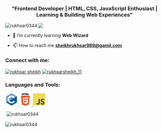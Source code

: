 <h3 align="center">"Frontend Developer | HTML, CSS, JavaScript Enthusiast | Learning & Building Web Experiences"</h3>

<img src="https://img.freepik.com/premium-photo/cute-chibi-programmer-with-laptop-code-display_1314184-14809.jpg?w=1380" width="400" align="right">

<p align="left"> <img src="https://komarev.com/ghpvc/?username=rukhsar0344&label=Profile%20views&color=0e75b6&style=flat" alt="rukhsar0344" /> </p>

- 🌱 I’m currently learning **Web Wizard**

- 📫 How to reach me **sheikhrukhsar989@gamil.com**

<h3 align="left">Connect with me:</h3>
<p align="left">
<a href="https://linkedin.com/in/rukhsar sheikh" target="blank"><img align="center" src="https://raw.githubusercontent.com/rahuldkjain/github-profile-readme-generator/master/src/images/icons/Social/linked-in-alt.svg" alt="rukhsar sheikh" height="30" width="40" /></a>
<a href="https://instagram.com/rukhsarsheikh_11" target="blank"><img align="center" src="https://raw.githubusercontent.com/rahuldkjain/github-profile-readme-generator/master/src/images/icons/Social/instagram.svg" alt="rukhsarsheikh_11" height="30" width="40" /></a>
</p>

<h3 align="left">Languages and Tools:</h3>
<p align="left"> <a href="https://www.cprogramming.com/" target="_blank" rel="noreferrer"> <img src="https://raw.githubusercontent.com/devicons/devicon/master/icons/c/c-original.svg" alt="c" width="40" height="40"/> </a> <a href="https://www.w3.org/html/" target="_blank" rel="noreferrer"> <img src="https://raw.githubusercontent.com/devicons/devicon/master/icons/html5/html5-original-wordmark.svg" alt="html5" width="40" height="40"/> </a> <a href="https://developer.mozilla.org/en-US/docs/Web/JavaScript" target="_blank" rel="noreferrer"> <img src="https://raw.githubusercontent.com/devicons/devicon/master/icons/javascript/javascript-original.svg" alt="javascript" width="40" height="40"/> </a> </p>

<p>&nbsp;<img align="center" src="https://github-readme-stats.vercel.app/api?username=rukhsar0344&show_icons=true&locale=en" alt="rukhsar0344" /></p>

<p><img align="center" src="https://github-readme-streak-stats.herokuapp.com/?user=rukhsar0344&" alt="rukhsar0344" /></p>

